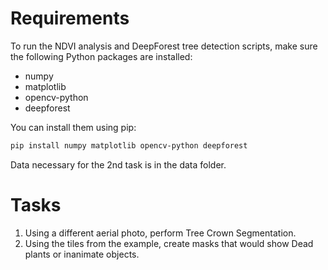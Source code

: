 # Requirements

To run the NDVI analysis and DeepForest tree detection scripts, make sure the following Python packages are installed:

- numpy
- matplotlib
- opencv-python
- deepforest

You can install them using pip:

```bash
pip install numpy matplotlib opencv-python deepforest
```

Data necessary for the 2nd task is in the data folder.

# Tasks
1. Using a different aerial photo, perform Tree Crown Segmentation.
2. Using the tiles from the example, create masks that would show Dead plants or inanimate objects.
